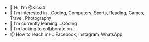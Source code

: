 - 👋 Hi, I’m @Kicsi4
- 👀 I’m interested in ...Coding, Computers, Sports, Reading, Games, Travel, Photography
- 🌱 I’m currently learning ...Coding
- 💞️ I’m looking to collaborate on ...
- 📫 How to reach me ...Facebook, Instagram, WhatsApp

<!---
Kicsi4/Kicsi4 is a ✨ special ✨ repository because its `README.md` (this file) appears on your GitHub profile.
You can click the Preview link to take a look at your changes.
--->
